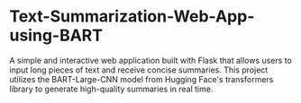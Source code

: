 # Text-Summarization-Web-App-using-BART
A simple and interactive web application built with Flask that allows users to input long pieces of text and receive concise summaries. This project utilizes the BART-Large-CNN model from Hugging Face's transformers library to generate high-quality summaries in real time.
